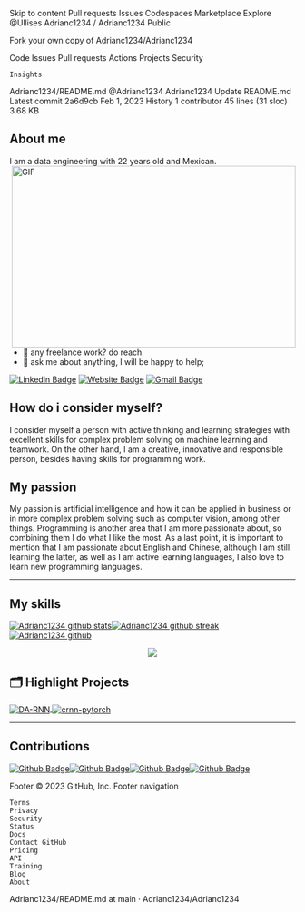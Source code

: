 
Skip to content
Pull requests
Issues
Codespaces
Marketplace
Explore
@Ullises
Adrianc1234 /
Adrianc1234
Public

Fork your own copy of Adrianc1234/Adrianc1234

Code
Issues
Pull requests
Actions
Projects
Security

    Insights

Adrianc1234/README.md
@Adrianc1234
Adrianc1234 Update README.md
Latest commit 2a6d9cb Feb 1, 2023
History
1 contributor
45 lines (31 sloc) 3.68 KB
## About me
I am a data engineering with 22 years old and Mexican.
<img align="right" alt="GIF" src="https://github.com/abhisheknaiidu/abhisheknaiidu/blob/master/code.gif?raw=true" width="500" height="320" />
- 💼 any freelance work? do reach.
- 💬 ask me about anything, I will be happy to help;

[![Linkedin Badge](https://img.shields.io/badge/-Adrian_Carmona-blue?style=flat&logo=Linkedin&logoColor=white&link=www.linkedin.com/in/adrian-roberto-carmona-rodriguez)](www.linkedin.com/in/adrian-roberto-carmona-rodriguez)
[![Website Badge](https://img.shields.io/badge/-My_website-47CCCC?style=flat&logo=Google-Chrome&logoColor=white&link=https://adrianc1234.github.io/My-profile/)](https://adrianc1234.github.io/My-profile/)
[![Gmail Badge](https://img.shields.io/badge/-adrianrobertocarmona49-c14438?style=flat&logo=Gmail&logoColor=white&link=mailto:jessicalim813@gmail.com)](mailto:adrianrobertocarmona49@gmail.com)


## How do i consider myself? 
I consider myself a person with active thinking and learning strategies with excellent skills for complex problem solving on machine learning and teamwork. On the other hand, I am a creative, innovative and responsible person, besides having skills for programming work.

## My passion
My passion is artificial intelligence and how it can be applied in business or in more complex problem solving such as computer vision, among other things. Programming is another area that I am more passionate about, so combining them I do what I like the most. As a last point, it is important to mention that I am passionate about English and Chinese, although I am still learning the latter, as well as I am active learning languages, I also love to learn new programming languages. 

---

## My skills
[![Adrianc1234 github stats](https://github-readme-stats.vercel.app/api?username=Adrianc1234&theme=blue-green)](https://github.com/anuraghazra/github-readme-stats)[![Adrianc1234 github streak](https://github-readme-streak-stats.herokuapp.com/?user=Adrianc1234&theme=blue-green)](https://github.com/DenverCoder1/github-readme-streak-stats)
[![Adrianc1234 github](https://github-profile-trophy.vercel.app/?username=Adrianc1234&row=1)](https://github.com/ryo-ma/github-profile-trophy)

<p align="center">
  <a href="https://skillicons.dev">
    <img src="https://skillicons.dev/icons?i=git,html,docker,python,javascript,mongodb,mysql,postgres,selenium,tensorflow,vim" />
  </a>
</p>

## 🗂️ Highlight Projects

<a href="https://github.com/Zhenye-Na/DA-RNN">
  <img align="center" src="https://github-readme-stats.vercel.app/api/pin/?username=Adrianc1234&repo=Portfolio&show_icons=true&line_height=27&title_color=6aa6f8&text_color=8a919a&icon_color=6aa6f8&bg_color=22272e" alt="DA-RNN" />
</a>

<a href="https://github.com/Zhenye-Na/crnn-pytorch">
  <img align="center" src="https://github-readme-stats.vercel.app/api/pin/?username=Adrianc1234&repo=LinkedIn-Scraper&show_icons=true&line_height=27&title_color=6aa6f8&text_color=8a919a&icon_color=6aa6f8&bg_color=22272e" alt="crnn-pytorch" />
</a>

---

## Contributions  

[![Github Badge](https://img.shields.io/badge/-@JasonPinelo95-24292e?style=flat&logo=Github&logoColor=white&link=https://github.com/JasonPinelo95)](https://github.com/JasonPinelo95)[![Github Badge](https://img.shields.io/badge/-@AlexHurtado235-24292e?style=flat&logo=Github&logoColor=white&link=https://github.com/AlexHurtado235)](https://github.com/AlexHurtado235)[![Github Badge](https://img.shields.io/badge/-@GabrielISB-24292e?style=flat&logo=Github&logoColor=white&link=https://github.com/GabrielISB)](https://github.com/GabrielISB)[![Github Badge](https://img.shields.io/badge/-@Ulises-24292e?style=flat&logo=Github&logoColor=white&link=https://github.com/Ullises)](https://github.com/Ullises)

Footer
© 2023 GitHub, Inc.
Footer navigation

    Terms
    Privacy
    Security
    Status
    Docs
    Contact GitHub
    Pricing
    API
    Training
    Blog
    About

Adrianc1234/README.md at main · Adrianc1234/Adrianc1234 
